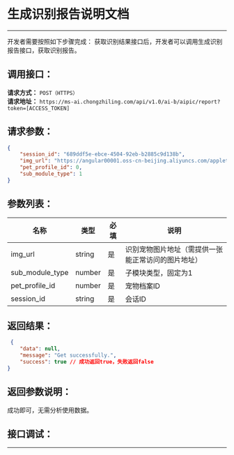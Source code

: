 # 生成识别报告说明文档
---
开发者需要按照如下步骤完成：
获取识别结果接口后，开发者可以调用生成识别报告接口，获取识别报告。

## 调用接口：
**请求方式：** `POST（HTTPS）`  
**请求地址：** `https://ms-ai.chongzhiling.com/api/v1.0/ai-b/aipic/report?token=[ACCESS_TOKEN]`

## 请求参数：
```json
{
    "session_id": "689ddf5e-ebce-4504-92eb-b2885c9d138b",
    "img_url": "https://angular00001.oss-cn-beijing.aliyuncs.com/applet.png",
    "pet_profile_id": 0,
    "sub_module_type": 1
}
```


## 参数列表：

| 名称            | 类型   | 必填 | 说明                                               |
| --------------- | ------ | ---- | -------------------------------------------------- |
| img_url         | string | 是   | 识别宠物图片地址（需提供一张能正常访问的图片地址） |
| sub_module_type | number | 是   | 子模块类型，固定为1                                |
| pet_profile_id  | number | 是   | 宠物档案ID                                         |
| session_id      | string | 是   | 会话ID                                             |

## 返回结果：
```json
 {
    "data": null,
    "message": "Get successfully.",
    "success": true // 成功返回true，失败返回false
}
```

## 返回参数说明：
成功即可，无需分析使用数据。

## 接口调试：
---
<script setup>
import SwaggerUI from '../../../../src/components/SwaggerUI.vue'
</script>

<ClientOnly>
  <SwaggerUI 
    tag="aipic"
    type="post"
    path="/aipic/report" 
  />
</ClientOnly>